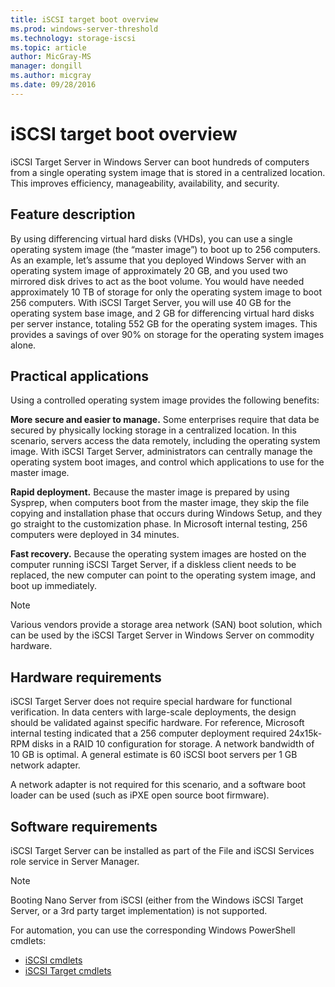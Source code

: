 ```yaml
---
title: iSCSI target boot overview
ms.prod: windows-server-threshold
ms.technology: storage-iscsi
ms.topic: article
author: MicGray-MS
manager: dongill
ms.author: micgray
ms.date: 09/28/2016
---
```

# iSCSI target boot overview
iSCSI Target Server in Windows Server can boot hundreds of computers from a single operating system image that is stored in a centralized location. This improves efficiency, manageability, availability, and security.  
  
## <a name="BKMK_OVER"></a>Feature description  
By using differencing virtual hard disks \(VHDs\), you can use a single operating system image \(the “master image”\) to boot up to 256 computers. As an example, let’s assume that you deployed  Windows Server with an operating system image of approximately 20 GB, and you used two mirrored disk drives to act as the boot volume. You would have needed approximately 10 TB of storage for only the operating system image to boot 256 computers. With iSCSI Target Server, you will use 40 GB for the operating system base image, and 2 GB for differencing virtual hard disks per server instance, totaling 552 GB for the operating system images. This provides a savings of over 90% on storage for the operating system images alone.  
  
## <a name="BKMK_APP"></a>Practical applications  
Using a controlled operating system image provides the following benefits:  
  
**More secure and easier to manage.** Some enterprises require that data be secured by physically locking storage in a centralized location. In this scenario, servers access the data remotely, including the operating system image. With iSCSI Target Server, administrators can centrally manage the operating system boot images, and control which applications to use for the master image.  
  
**Rapid deployment.** Because the master image is prepared by using Sysprep, when computers boot from the master image, they skip the file copying and installation phase that occurs during Windows Setup, and they go straight to the customization phase. In Microsoft internal testing, 256 computers were deployed in 34 minutes.  
  
**Fast recovery.** Because the operating system images are hosted on the computer running iSCSI Target Server, if a diskless client needs to be replaced, the new computer can point to the operating system image, and boot up immediately.  
  
> [!NOTE]  
> Various vendors provide a storage area network \(SAN\) boot solution, which can be used by the iSCSI Target Server in Windows Server on commodity hardware.  
  
## <a name="BKMK_HARD"></a>Hardware requirements  
iSCSI Target Server does not require special hardware for functional verification. In data centers with large\-scale deployments, the design should be validated against specific hardware. For reference, Microsoft internal testing indicated that a 256 computer deployment required 24x15k\-RPM  disks in a RAID 10 configuration for storage. A network bandwidth of 10 GB is optimal. A general estimate is 60 iSCSI boot servers per 1 GB network adapter.  
  
A network adapter is not required for this scenario, and a software boot loader can be used \(such as iPXE open source boot firmware\).  
  
## <a name="BKMK_SOFT"></a>Software requirements  
iSCSI Target Server can be installed as part of the File and iSCSI Services role service in Server Manager.

> [!NOTE]
> Booting Nano Server from iSCSI (either from the Windows iSCSI Target Server, or a 3rd party target implementation) is not supported.
  
For automation, you can use the corresponding Windows PowerShell cmdlets:
* [iSCSI cmdlets](https://technet.microsoft.com/library/hh826099(v=wps.640).aspx)
* [iSCSI Target cmdlets](https://technet.microsoft.com/library/jj612803(v=wps.630).aspx)
  
